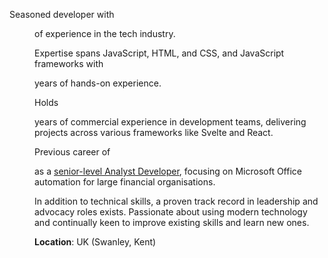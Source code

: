 <script lang="ts">
  import { DD } from '$lib/components'
</script>

<article class='all-prose'>

Seasoned developer with <DD from="2005-11-01" /> of experience in the
tech industry.

Expertise spans JavaScript, HTML, and CSS, and JavaScript frameworks
with <DD from="2016-06-15" /> years of hands-on experience.

Holds <DD from="2018-03-14" /> years of commercial experience in
development teams, delivering projects across various frameworks like
Svelte and React.

Previous career of <DD from="2005-11-01" to="2018-03-08" /> as a
[senior-level Analyst Developer], focusing on Microsoft Office
automation for large financial organisations.

In addition to technical skills, a proven track record in leadership
and advocacy roles exists. Passionate about using modern technology
and continually keen to improve existing skills and learn new ones.

**Location**: UK (Swanley, Kent)

</article>

<span class="divider before:bg-primary after:bg-primary mb-10 print:mb-0" />

<!-- Links -->

[senior-level Analyst Developer]: ./non-webdev-exp
